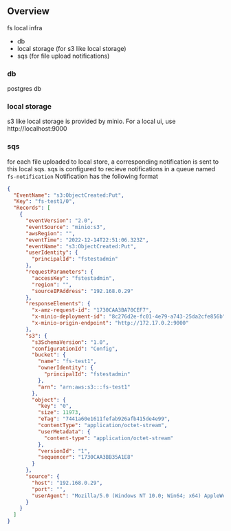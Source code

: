 ## Overview
fs local infra
- db
- local storage (for s3 like local storage)
- sqs (for file upload notifications)

### db
postgres db

### local storage
s3 like local storage is provided by minio.
For a local ui, use http://localhost:9000

### sqs
for each file uploaded to local store, a corresponding notification is sent to this local sqs.
sqs is configured to recieve notifications in a queue named `fs-notification`
Notification has the following format
```json
{
  "EventName": "s3:ObjectCreated:Put",
  "Key": "fs-test1/0",
  "Records": [
    {
      "eventVersion": "2.0",
      "eventSource": "minio:s3",
      "awsRegion": "",
      "eventTime": "2022-12-14T22:51:06.323Z",
      "eventName": "s3:ObjectCreated:Put",
      "userIdentity": {
        "principalId": "fstestadmin"
      },
      "requestParameters": {
        "accessKey": "fstestadmin",
        "region": "",
        "sourceIPAddress": "192.168.0.29"
      },
      "responseElements": {
        "x-amz-request-id": "1730CAA3BA70CEF7",
        "x-minio-deployment-id": "8c276d2e-fc01-4e79-a743-25da2cfe856b",
        "x-minio-origin-endpoint": "http://172.17.0.2:9000"
      },
      "s3": {
        "s3SchemaVersion": "1.0",
        "configurationId": "Config",
        "bucket": {
          "name": "fs-test1",
          "ownerIdentity": {
            "principalId": "fstestadmin"
          },
          "arn": "arn:aws:s3:::fs-test1"
        },
        "object": {
          "key": "0",
          "size": 11973,
          "eTag": "7441a60e1611fefab926afb415de4e99",
          "contentType": "application/octet-stream",
          "userMetadata": {
            "content-type": "application/octet-stream"
          },
          "versionId": "1",
          "sequencer": "1730CAA3BB35A1E8"
        }
      },
      "source": {
        "host": "192.168.0.29",
        "port": "",
        "userAgent": "Mozilla/5.0 (Windows NT 10.0; Win64; x64) AppleWebKit/537.36 (KHTML, like Gecko) Chrome/108.0.0.0 Safari/537.36"
      }
    }
  ]
}
```
